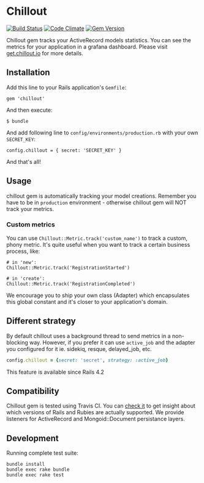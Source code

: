 # Chillout

[![Build Status](https://travis-ci.org/chilloutio/chillout.png)](https://travis-ci.org/chilloutio/chillout)
[![Code Climate](https://codeclimate.com/github/chilloutio/chillout.png)](https://codeclimate.com/github/chilloutio/chillout)
[![Gem Version](https://badge.fury.io/rb/chillout.png)](http://badge.fury.io/rb/chillout)

Chillout gem tracks your ActiveRecord models statistics. You can see the metrics for your application in a grafana dashboard. Please visit [get.chillout.io](http://get.chillout.io/) for more details.

## Installation

Add this line to your Rails application's `Gemfile`:

    gem 'chillout'

And then execute:

    $ bundle

And add following line to `config/environments/production.rb` with your own `SECRET_KEY`:

    config.chillout = { secret: 'SECRET_KEY' }

And that's all!

## Usage

chillout gem is automatically tracking your model creations. Remember you have to be in `production` environment - otherwise chillout gem will NOT track your metrics.

### Custom metrics

You can use `Chillout::Metric.track('custom_name')` to track a custom, phony metric. It's quite useful when you want to track a certain business process, like:

```
# in 'new':
Chillout::Metric.track('RegistrationStarted')

# in 'create':
Chillout::Metric.track('RegistrationCompleted')
```

We encourage you to ship your own class (Adapter) which encapsulates this global constant and it's closer to your application's domain.

## Different strategy

By default chillout uses a background thread to send metrics in a non-blocking way. However, if you prefer it can use `active_job` and the adapter you configured for it ie. sidekiq, resque, delayed_job, etc.

```ruby
config.chillout = {secret: 'secret', strategy: :active_job}
```

This feature is available since Rails 4.2

## Compatibility

Chillout gem is tested using Travis CI. You can [check it](https://travis-ci.org/chilloutio/chillout) to get insight about which versions of Rails and Rubies are actually supported. We provide listeners for ActiveRecord and Mongoid::Document persistance layers.

## Development

Running complete test suite:

    bundle install
    bundle exec rake bundle
    bundle exec rake test
